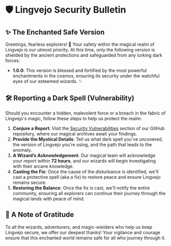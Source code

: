 # 🛡️ **Lingvejo Security Bulletin**

## ✨ The Enchanted Safe Version

Greetings, fearless explorers! 🌠 Your safety within the magical realm of Lingvejo is our utmost priority. At this time, only the following version is shielded by the ancient protections and safeguarded from any lurking dark forces:

- **1.0.0**: This version is blessed and fortified by the most powerful enchantments in the cosmos, ensuring its security under the watchful eyes of our esteemed wizards. ✨

## 🛠️ **Reporting a Dark Spell (Vulnerability)**

Should you encounter a hidden, malevolent force or a breach in the fabric of Lingvejo's magic, follow these steps to help us protect the realm:

1. **Conjure a Report**: Visit the [Security Vulnerabilities](https://github.com/lingvejo/lingvejo/security) section of our GitHub repository, where our magical archives await your findings.
2. **Provide the Mystical Details**: Tell us what dark spell you've uncovered, the version of Lingvejo you’re using, and the path that leads to the anomaly.
3. **A Wizard’s Acknowledgement**: Our magical team will acknowledge your report within **72 hours**, and our wizards will begin investigating with their arcane knowledge.
4. **Casting the Fix**: Once the cause of the disturbance is identified, we'll cast a protective spell (aka a fix) to restore peace and ensure Lingvejo remains secure.
5. **Restoring the Balance**: Once the fix is cast, we'll notify the entire community, ensuring all explorers can continue their journey through the magical lands with peace of mind.

## 🌟 **A Note of Gratitude**

To all the wizards, adventurers, and magic-wielders who help us keep Lingvejo secure, we offer our deepest thanks! Your vigilance and courage ensure that this enchanted world remains safe for all who journey through it.
